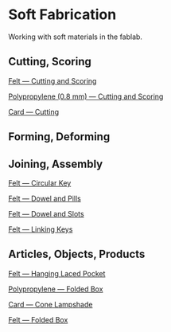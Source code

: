 # Soft Fabrication

Working with soft materials in the fablab.


## Cutting, Scoring

[Felt — Cutting and Scoring](felt-cutting-and-scoring)

[Polypropylene (0.8 mm) — Cutting and Scoring ](polypropylene-cutting_scoring)

[Card — Cutting](card-cutting)


## Forming, Deforming


## Joining, Assembly
[Felt — Circular Key](felt-assembly-circular_key)

[Felt — Dowel and Pills](felt-joining-dowel-and-pills)

[Felt — Dowel and Slots](felt-joining-dowel-and-slots)

[Felt — Linking Keys](felt-joining-linking_keys)

<!-- * I tried several versions of this linking key to join two layers of fabric. -->

## Articles, Objects, Products

[Felt — Hanging Laced Pocket](felt-article-hanging_laced_pocket)

<!-- A net that folds into a pocket, where the ribbon that ties together the two back faces also supports the weight of the pocket. -->

[Polypropylene — Folded Box](polypropylene-article-folded_box)

[Card — Cone Lampshade](card-article-cone_lampshade)

[Felt — Folded Box](felt-article-folded_box)
